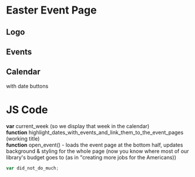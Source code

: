 # Easter Event Page
## Logo
## Events
## Calendar
with date buttons




# JS Code
**var** current_week (so we display that week in the calendar)\
**function** highlight_dates_with_events_and_link_them_to_the_event_pages (working title)\
**function** open_event() - loads the event page at the bottom half, updates background & styling for the whole page (now you know where most of our library's budget goes to (as in "creating more jobs for the Americans))

```js
var did_not_do_much;

```